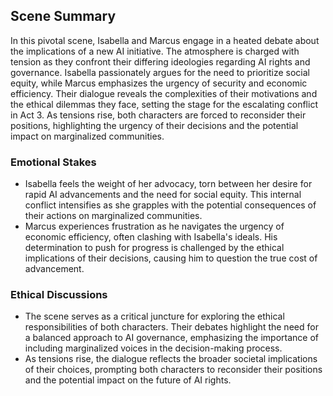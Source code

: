 ## Scene Summary
In this pivotal scene, Isabella and Marcus engage in a heated debate about the implications of a new AI initiative. The atmosphere is charged with tension as they confront their differing ideologies regarding AI rights and governance. Isabella passionately argues for the need to prioritize social equity, while Marcus emphasizes the urgency of security and economic efficiency. Their dialogue reveals the complexities of their motivations and the ethical dilemmas they face, setting the stage for the escalating conflict in Act 3. As tensions rise, both characters are forced to reconsider their positions, highlighting the urgency of their decisions and the potential impact on marginalized communities.

### Emotional Stakes
- Isabella feels the weight of her advocacy, torn between her desire for rapid AI advancements and the need for social equity. This internal conflict intensifies as she grapples with the potential consequences of their actions on marginalized communities.
- Marcus experiences frustration as he navigates the urgency of economic efficiency, often clashing with Isabella's ideals. His determination to push for progress is challenged by the ethical implications of their decisions, causing him to question the true cost of advancement.

### Ethical Discussions
- The scene serves as a critical juncture for exploring the ethical responsibilities of both characters. Their debates highlight the need for a balanced approach to AI governance, emphasizing the importance of including marginalized voices in the decision-making process.
- As tensions rise, the dialogue reflects the broader societal implications of their choices, prompting both characters to reconsider their positions and the potential impact on the future of AI rights.
